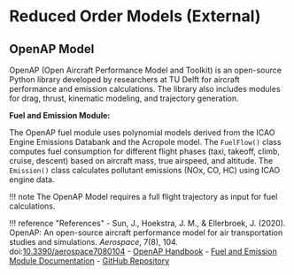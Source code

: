 # Reduced Order Models (External)

## OpenAP Model

OpenAP (Open Aircraft Performance Model and Toolkit) is an open-source Python library developed by researchers at TU Delft for aircraft performance and emission calculations. The library also includes modules for drag, thrust, kinematic modeling, and trajectory generation.

**Fuel and Emission Module:**

The OpenAP fuel module uses polynomial models derived from the ICAO Engine Emissions Databank and the Acropole model. The `FuelFlow()` class computes fuel consumption for different flight phases (taxi, takeoff, climb, cruise, descent) based on aircraft mass, true airspeed, and altitude. The `Emission()` class calculates pollutant emissions (NOx, CO, HC) using ICAO engine data.

!!! note
    The OpenAP Model requires a full flight trajectory as input for fuel calculations.

!!! reference "References"
    - Sun, J., Hoekstra, J. M., & Ellerbroek, J. (2020). OpenAP: An open-source aircraft performance model for air transportation studies and simulations. *Aerospace*, 7(8), 104. doi:[10.3390/aerospace7080104](https://doi.org/10.3390/aerospace7080104)
    - [OpenAP Handbook](https://openap.dev)
    - [Fuel and Emission Module Documentation](https://openap.dev/fuel_emission.html)
    - [GitHub Repository](https://github.com/junzis/openap)

